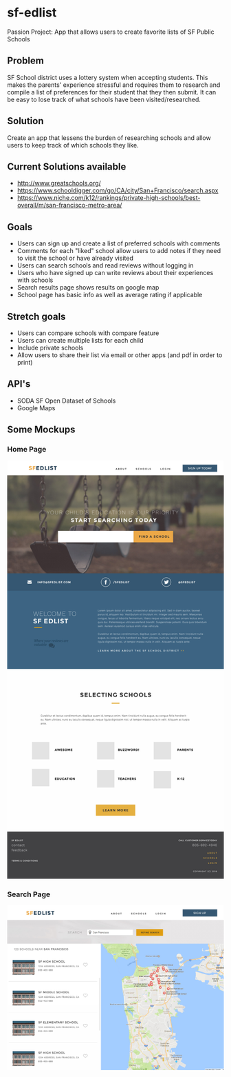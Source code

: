 # sf-edlist
Passion Project: App that allows users to create favorite lists of SF Public Schools

## Problem
SF School district uses a lottery system when accepting students. This makes the parents' experience stressful and requires them to research and compile a list of preferences for their student that they then submit. It can be easy to lose track of what schools have been visited/researched.

## Solution
Create an app that lessens the burden of researching schools and allow users to keep track of which schools they like.

## Current Solutions available
* http://www.greatschools.org/
* https://www.schooldigger.com/go/CA/city/San+Francisco/search.aspx
* https://www.niche.com/k12/rankings/private-high-schools/best-overall/m/san-francisco-metro-area/

## Goals
* Users can sign up and create a list of preferred schools with comments
* Comments for each "liked" school allow users to add notes if they need to visit the school or have already visited
* Users can search schools and read reviews without logging in
* Users who have signed up can write reviews about their experiences with schools
* Search results page shows results on google map
* School page has basic info as well as average rating if applicable

## Stretch goals
* Users can compare schools with compare feature
* Users can create multiple lists for each child
* Include private schools
* Allow users to share their list via email or other apps (and pdf in order to print)

## API's
* SODA SF Open Dataset of Schools
* Google Maps


## Some Mockups

### Home Page
![alt text](https://github.com/lupitadavila/sf-edlist/blob/master/sf-edlist-mockup-home.jpg "Logo Title Text 1")
### Search Page
![alt text](https://github.com/lupitadavila/sf-edlist/blob/master/sf-edlist-mockup-search.jpg "Logo Title Text 1")
